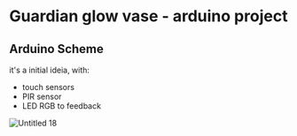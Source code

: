 # Guardian glow vase - arduino project

## Arduino Scheme

it's a initial ideia, with:
- touch sensors
- PIR sensor
- LED RGB to feedback
  
![Untitled 18](https://github.com/Felima16/guardian-glow-vase-arduino/assets/20845042/62acda91-f5ff-4343-9fe5-00a18a9eac4c)
